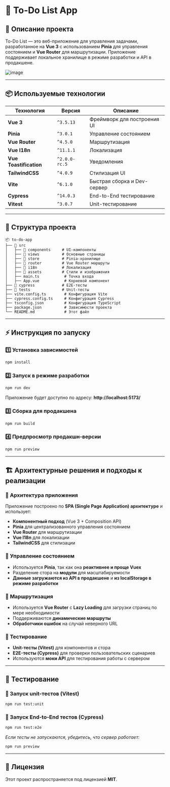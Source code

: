 # 📝 To-Do List App

## 🚀 Описание проекта
To-Do List — это веб-приложение для управления задачами, разработанное на **Vue 3** с использованием **Pinia** для управления состоянием и **Vue Router** для маршрутизации. Приложение поддерживает локальное хранилище в режиме разработки и API в продакшене.

![image](https://github.com/user-attachments/assets/4088a259-3b9b-4e44-8a2a-7861419d01b3)

---

## 📦 Используемые технологии

| Технология | Версия | Описание |
|------------|--------|----------|
| **Vue 3** | `^3.5.13` | Фреймворк для построения UI |
| **Pinia** | `^3.0.1` | Управление состоянием |
| **Vue Router** | `^4.5.0` | Маршрутизация |
| **Vue I18n** | `^11.1.1` | Локализация |
| **Vue Toastification** | `^2.0.0-rc.5` | Уведомления |
| **TailwindCSS** | `^4.0.9` | Стилизация UI |
| **Vite** | `^6.1.0` | Быстрая сборка и Dev-сервер |
| **Cypress** | `^14.0.3` | End-to-End тестирование |
| **Vitest** | `^3.0.7` | Unit-тестирование |

---

## 📂 Структура проекта
```
📦 to-do-app
├── 📂 src
│   ├── 📂 components     # UI-компоненты
│   ├── 📂 views          # Основные страницы
│   ├── 📂 store          # Pinia-хранилище
│   ├── 📂 router         # Vue Router маршруты
│   ├── 📂 i18n           # Локализация
│   ├── 📂 assets         # Стили и изображения
│   ├── main.ts           # Точка входа
│   ├── App.vue           # Корневой компонент
├── 📂 cypress            # E2E-тесты
├── 📂 tests              # Unit-тесты
├── vite.config.ts        # Конфигурация Vite
├── cypress.config.ts     # Конфигурация Cypress
├── tsconfig.json         # Конфигурация TypeScript
├── package.json          # Зависимости проекта
└── README.md             # Этот файл
```

---

## ⚡ Инструкция по запуску

### 1️⃣ Установка зависимостей
```sh
npm install
```

### 2️⃣ Запуск в режиме разработки
```sh
npm run dev
```
Приложение будет доступно по адресу: **http://localhost:5173/**

### 3️⃣ Сборка для продакшена
```sh
npm run build
```

### 4️⃣ Предпросмотр продакшн-версии
```sh
npm run preview
```

---

## 🏗️ Архитектурные решения и подходы к реализации

### 📌 **Архитектура приложения**
Приложение построено по **SPA (Single Page Application) архитектуре** и использует:
- **Компонентный подход** (Vue 3 + Composition API)
- **Pinia** для централизованного управления состоянием
- **Vue Router** для маршрутизации
- **Vue I18n** для локализации
- **TailwindCSS** для стилизации

### 📌 **Управление состоянием**
- Используется **Pinia**, так как она **реактивнее и проще Vuex**
- Разделение стора на **модули** для масштабируемости
- **Данные загружаются из API в продакшене** и **из localStorage в режиме разработки**

### 📌 **Маршрутизация**
- Используется **Vue Router** с **Lazy Loading** для загрузки страниц по мере необходимости
- Поддерживаются **динамические маршруты**
- **Обработчики ошибок** на случай неверного URL

### 📌 **Тестирование**
- **Unit-тесты (Vitest)** для компонентов и стора
- **E2E-тесты (Cypress)** для проверки пользовательских сценариев
- Используются **моки API** для тестирования работы с сервером

---

## 🧪 Тестирование

### 🔹 Запуск unit-тестов (Vitest)
```sh
npm run test:unit
```

### 🔹 Запуск End-to-End тестов (Cypress)
```sh
npm run test:e2e
```

_Если тесты не запускаются, убедитесь, что сервер работает:_
```sh
npm run preview
```

---

## 📜 Лицензия
Этот проект распространяется под лицензией **MIT**.


